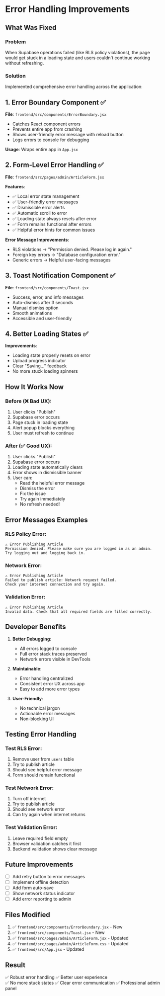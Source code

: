 # Error Handling Improvements

## What Was Fixed

### Problem
When Supabase operations failed (like RLS policy violations), the page would get stuck in a loading state and users couldn't continue working without refreshing.

### Solution
Implemented comprehensive error handling across the application:

## 1. Error Boundary Component ✅

**File**: `frontend/src/components/ErrorBoundary.jsx`

- Catches React component errors
- Prevents entire app from crashing
- Shows user-friendly error message with reload button
- Logs errors to console for debugging

**Usage**: Wraps entire app in `App.jsx`

## 2. Form-Level Error Handling ✅

**File**: `frontend/src/pages/admin/ArticleForm.jsx`

**Features**:
- ✅ Local error state management
- ✅ User-friendly error messages
- ✅ Dismissible error alerts
- ✅ Automatic scroll to error
- ✅ Loading state always resets after error
- ✅ Form remains functional after errors
- ✅ Helpful error hints for common issues

**Error Message Improvements**:
- RLS violations → "Permission denied. Please log in again."
- Foreign key errors → "Database configuration error."
- Generic errors → Helpful user-facing messages

## 3. Toast Notification Component ✅

**File**: `frontend/src/components/Toast.jsx`

- Success, error, and info messages
- Auto-dismiss after 3 seconds
- Manual dismiss option
- Smooth animations
- Accessible and user-friendly

## 4. Better Loading States ✅

**Improvements**:
- Loading state properly resets on error
- Upload progress indicator
- Clear "Saving..." feedback
- No more stuck loading spinners

## How It Works Now

### Before (❌ Bad UX):
1. User clicks "Publish"
2. Supabase error occurs
3. Page stuck in loading state
4. Alert popup blocks everything
5. User must refresh to continue

### After (✅ Good UX):
1. User clicks "Publish"
2. Supabase error occurs
3. Loading state automatically clears
4. Error shows in dismissible banner
5. User can:
   - Read the helpful error message
   - Dismiss the error
   - Fix the issue
   - Try again immediately
   - No refresh needed!

## Error Messages Examples

### RLS Policy Error:
```
⚠️ Error Publishing Article
Permission denied. Please make sure you are logged in as an admin. 
Try logging out and logging back in.
```

### Network Error:
```
⚠️ Error Publishing Article
Failed to publish article: Network request failed.
Check your internet connection and try again.
```

### Validation Error:
```
⚠️ Error Publishing Article
Invalid data. Check that all required fields are filled correctly.
```

## Developer Benefits

1. **Better Debugging**:
   - All errors logged to console
   - Full error stack traces preserved
   - Network errors visible in DevTools

2. **Maintainable**:
   - Error handling centralized
   - Consistent error UX across app
   - Easy to add more error types

3. **User-Friendly**:
   - No technical jargon
   - Actionable error messages
   - Non-blocking UI

## Testing Error Handling

### Test RLS Error:
1. Remove user from `users` table
2. Try to publish article
3. Should see helpful error message
4. Form should remain functional

### Test Network Error:
1. Turn off internet
2. Try to publish article
3. Should see network error
4. Can try again when internet returns

### Test Validation Error:
1. Leave required field empty
2. Browser validation catches it first
3. Backend validation shows clear message

## Future Improvements

- [ ] Add retry button to error messages
- [ ] Implement offline detection
- [ ] Add form auto-save
- [ ] Show network status indicator
- [ ] Add error reporting to admin

## Files Modified

1. ✅ `frontend/src/components/ErrorBoundary.jsx` - New
2. ✅ `frontend/src/components/Toast.jsx` - New
3. ✅ `frontend/src/pages/admin/ArticleForm.jsx` - Updated
4. ✅ `frontend/src/pages/admin/ArticleForm.css` - Updated
5. ✅ `frontend/src/App.jsx` - Updated

## Result

✅ Robust error handling
✅ Better user experience  
✅ No more stuck states
✅ Clear error communication
✅ Professional admin panel



